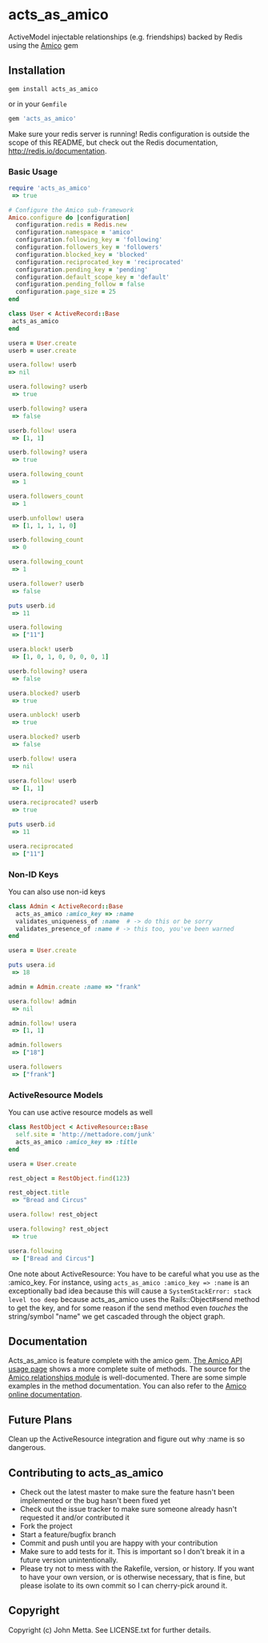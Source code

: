 # acts_as_amico

ActiveModel injectable relationships (e.g. friendships) backed by Redis using the [Amico](https://github.com/agoragames/amico) gem

## Installation

`gem install acts_as_amico`

or in your `Gemfile`

```ruby
gem 'acts_as_amico'
```

Make sure your redis server is running! Redis configuration is outside the scope of this README, but 
check out the Redis documentation, http://redis.io/documentation.
  
### Basic Usage

```ruby
require 'acts_as_amico'
 => true

# Configure the Amico sub-framework
Amico.configure do |configuration|
  configuration.redis = Redis.new
  configuration.namespace = 'amico'
  configuration.following_key = 'following'
  configuration.followers_key = 'followers'
  configuration.blocked_key = 'blocked'
  configuration.reciprocated_key = 'reciprocated'
  configuration.pending_key = 'pending'
  configuration.default_scope_key = 'default'
  configuration.pending_follow = false
  configuration.page_size = 25
end

class User < ActiveRecord::Base
 acts_as_amico
end

usera = User.create
userb = user.create

usera.follow! userb
=> nil

usera.following? userb
 => true

userb.following? usera
 => false

userb.follow! usera
 => [1, 1]

userb.following? usera
 => true

usera.following_count
 => 1

usera.followers_count
 => 1

userb.unfollow! usera
 => [1, 1, 1, 1, 0]

userb.following_count
 => 0

usera.following_count
 => 1

usera.follower? userb
 => false

puts userb.id
 => 11

usera.following
 => ["11"]

usera.block! userb
 => [1, 0, 1, 0, 0, 0, 0, 1]

userb.following? usera
 => false

usera.blocked? userb
 => true

usera.unblock! userb
 => true

usera.blocked? userb
 => false

userb.follow! usera
 => nil

usera.follow! userb
 => [1, 1]

usera.reciprocated? userb
 => true

puts userb.id
 => 11

usera.reciprocated
 => ["11"]
```

### Non-ID Keys
You can also use non-id keys

```ruby
class Admin < ActiveRecord::Base
  acts_as_amico :amico_key => :name
  validates_uniqueness_of :name  # -> do this or be sorry
  validates_presence_of :name # -> this too, you've been warned
end

usera = User.create

puts usera.id
 => 18

admin = Admin.create :name => "frank"

usera.follow! admin
 => nil

admin.follow! usera
 => [1, 1]

admin.followers
 => ["18"]

usera.followers
 => ["frank"]
```

### ActiveResource Models

You can use active resource models as well

```ruby
class RestObject < ActiveResource::Base
  self.site = 'http://mettadore.com/junk'
  acts_as_amico :amico_key => :title
end

usera = User.create

rest_object = RestObject.find(123)

rest_object.title
 => "Bread and Circus"

usera.follow! rest_object

usera.following? rest_object
 => true

usera.following
 => ["Bread and Circus"]
```

One note about ActiveResource: You have to be careful what you use as the :amico_key. For
instance, using ```acts_as_amico :amico_key => :name``` is an exceptionally bad idea because
this will cause a ```SystemStackError: stack level too deep``` because acts_as_amico uses
the Rails::Object#send method to get the key, and for some reason if the send method even
*touches* the string/symbol "name" we get cascaded through the object graph.

## Documentation

Acts_as_amico is feature complete with the amico gem. [The Amico API usage page](https://github.com/mettadore/amico/blob/master/API.md)
shows a more complete suite of methods. The source for the [Amico relationships module](https://github.com/agoragames/amico/blob/master/lib/amico/relationships.rb)
is well-documented. There are some simple examples in the method documentation. You can also refer to the
[Amico online documentation](http://rubydoc.info/github/agoragames/amico/master/frames).

## Future Plans

Clean up the ActiveResource integration and figure out why :name is so dangerous.

## Contributing to acts_as_amico
 
* Check out the latest master to make sure the feature hasn't been implemented or the bug hasn't been fixed yet
* Check out the issue tracker to make sure someone already hasn't requested it and/or contributed it
* Fork the project
* Start a feature/bugfix branch
* Commit and push until you are happy with your contribution
* Make sure to add tests for it. This is important so I don't break it in a future version unintentionally.
* Please try not to mess with the Rakefile, version, or history. If you want to have your own version, or is otherwise necessary, that is fine, but please isolate to its own commit so I can cherry-pick around it.

## Copyright

Copyright (c) John Metta. See LICENSE.txt for further details.


